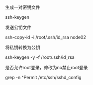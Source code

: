 生成一对密钥文件

ssh-keygen

发送公钥文件

ssh-copy-id -i /root/.ssh/id_rsa node02

将私钥转换为公钥

ssh-keygen -y -f /root/.ssh/id_rsa

是否允许root登录，修改为no禁止root登录

grep -n ^Permit /etc/ssh/sshd_config
